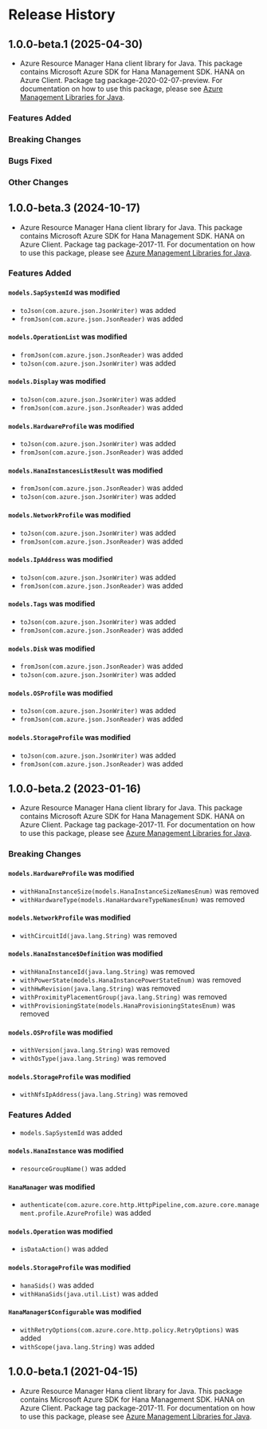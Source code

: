 # Release History

## 1.0.0-beta.1 (2025-04-30)

- Azure Resource Manager Hana client library for Java. This package contains Microsoft Azure SDK for Hana Management SDK. HANA on Azure Client. Package tag package-2020-02-07-preview. For documentation on how to use this package, please see [Azure Management Libraries for Java](https://aka.ms/azsdk/java/mgmt).

### Features Added

### Breaking Changes

### Bugs Fixed

### Other Changes

## 1.0.0-beta.3 (2024-10-17)

- Azure Resource Manager Hana client library for Java. This package contains Microsoft Azure SDK for Hana Management SDK. HANA on Azure Client. Package tag package-2017-11. For documentation on how to use this package, please see [Azure Management Libraries for Java](https://aka.ms/azsdk/java/mgmt).

### Features Added

#### `models.SapSystemId` was modified

* `toJson(com.azure.json.JsonWriter)` was added
* `fromJson(com.azure.json.JsonReader)` was added

#### `models.OperationList` was modified

* `fromJson(com.azure.json.JsonReader)` was added
* `toJson(com.azure.json.JsonWriter)` was added

#### `models.Display` was modified

* `toJson(com.azure.json.JsonWriter)` was added
* `fromJson(com.azure.json.JsonReader)` was added

#### `models.HardwareProfile` was modified

* `toJson(com.azure.json.JsonWriter)` was added
* `fromJson(com.azure.json.JsonReader)` was added

#### `models.HanaInstancesListResult` was modified

* `fromJson(com.azure.json.JsonReader)` was added
* `toJson(com.azure.json.JsonWriter)` was added

#### `models.NetworkProfile` was modified

* `toJson(com.azure.json.JsonWriter)` was added
* `fromJson(com.azure.json.JsonReader)` was added

#### `models.IpAddress` was modified

* `toJson(com.azure.json.JsonWriter)` was added
* `fromJson(com.azure.json.JsonReader)` was added

#### `models.Tags` was modified

* `toJson(com.azure.json.JsonWriter)` was added
* `fromJson(com.azure.json.JsonReader)` was added

#### `models.Disk` was modified

* `fromJson(com.azure.json.JsonReader)` was added
* `toJson(com.azure.json.JsonWriter)` was added

#### `models.OSProfile` was modified

* `toJson(com.azure.json.JsonWriter)` was added
* `fromJson(com.azure.json.JsonReader)` was added

#### `models.StorageProfile` was modified

* `toJson(com.azure.json.JsonWriter)` was added
* `fromJson(com.azure.json.JsonReader)` was added

## 1.0.0-beta.2 (2023-01-16)

- Azure Resource Manager Hana client library for Java. This package contains Microsoft Azure SDK for Hana Management SDK. HANA on Azure Client. Package tag package-2017-11. For documentation on how to use this package, please see [Azure Management Libraries for Java](https://aka.ms/azsdk/java/mgmt).

### Breaking Changes

#### `models.HardwareProfile` was modified

* `withHanaInstanceSize(models.HanaInstanceSizeNamesEnum)` was removed
* `withHardwareType(models.HanaHardwareTypeNamesEnum)` was removed

#### `models.NetworkProfile` was modified

* `withCircuitId(java.lang.String)` was removed

#### `models.HanaInstance$Definition` was modified

* `withHanaInstanceId(java.lang.String)` was removed
* `withPowerState(models.HanaInstancePowerStateEnum)` was removed
* `withHwRevision(java.lang.String)` was removed
* `withProximityPlacementGroup(java.lang.String)` was removed
* `withProvisioningState(models.HanaProvisioningStatesEnum)` was removed

#### `models.OSProfile` was modified

* `withVersion(java.lang.String)` was removed
* `withOsType(java.lang.String)` was removed

#### `models.StorageProfile` was modified

* `withNfsIpAddress(java.lang.String)` was removed

### Features Added

* `models.SapSystemId` was added

#### `models.HanaInstance` was modified

* `resourceGroupName()` was added

#### `HanaManager` was modified

* `authenticate(com.azure.core.http.HttpPipeline,com.azure.core.management.profile.AzureProfile)` was added

#### `models.Operation` was modified

* `isDataAction()` was added

#### `models.StorageProfile` was modified

* `hanaSids()` was added
* `withHanaSids(java.util.List)` was added

#### `HanaManager$Configurable` was modified

* `withRetryOptions(com.azure.core.http.policy.RetryOptions)` was added
* `withScope(java.lang.String)` was added

## 1.0.0-beta.1 (2021-04-15)

- Azure Resource Manager Hana client library for Java. This package contains Microsoft Azure SDK for Hana Management SDK. HANA on Azure Client. Package tag package-2017-11. For documentation on how to use this package, please see [Azure Management Libraries for Java](https://aka.ms/azsdk/java/mgmt).
